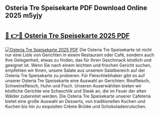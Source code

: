 ## Osteria Tre Speisekarte PDF Download Online 2025 m5yjy

# <h2><a href="http://gcd5jz.nevu.top/?p=Osteria+Tre+Speisekarte">🔗 👉🔴 Osteria Tre Speisekarte 2025 PDF</a></h2>

[![Osteria Tre Speisekarte 2025 PDF](https://i.imgur.com/dBaPXMq.png)](http://gcd5jz.nevu.top/?p=Osteria+Tre+Speisekarte)
Die Osteria Tre Speisekarte ist nicht nur eine Liste von Gerichten in einem Restaurant oder Café, sondern auch Ihre Gelegenheit, etwas zu finden, das für Ihren Geschmack köstlich und geeignet ist. Wenn Sie nach einem leichten und frischen Gericht suchen, empfehlen wir Ihnen, unsere Salate aus unserem Salatbereich auf der Osteria Tre Speisekarte zu probieren. Für Fleischliebhaber gibt es auf unserer Osteria Tre Speisekarte eine Auswahl an Gerichten: Rindfleisch, Schweinefleisch, Huhn und Fisch. Unseren Auserwählten bieten wir köstliche Gerichte wie Schaschlik und Steak an, die im Feuer der alten Wälder zubereitet werden. Die Osteria Tre Speisekarte unserer Cafeteria bietet eine große Auswahl an Desserts, von traditionellen Kuchen und Kuchen bis hin zu exquisiten Crème Brûlée und Schokoladenrutschen.
